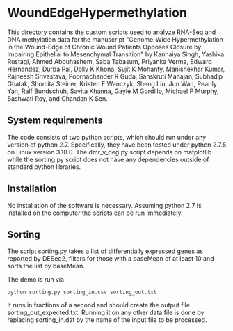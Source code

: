 # WoundEdgeHypermethylation 
This directory contains the custom scripts used to analyze RNA-Seq and DNA methylation data for the manuscript "Genome-Wide Hypermethylation in the Wound-Edge of Chronic Wound Patients Opposes Closure by Impairing Epithelial to Mesenchymal Transition" by Kanhaiya Singh, Yashika Rustagi, Ahmed Abouhashem, Saba Tabasum, Priyanka Verma, Edward Hernandez, Durba Pal, Dolly K Khona, Sujit K Mohanty, Manishekhar Kumar, Rajneesh Srivastava, Poornachander R Guda, Sanskruti Mahajan, Subhadip Ghatak, Shomita Steiner, Kristen E Wanczyk, Sheng Liu, Jun Wan, Pearlly Yan, Ralf Bundschuh, Savita Khanna, Gayle M Gordillo, Michael P Murphy, Sashwati Roy, and Chandan K Sen.

## System requirements

The code consists of two python scripts, which should run under any version of python 2.7. Specifically, they have been tested under python 2.7.5 on Linux version 3.10.0. The dmr_v_deg.py script depends on matplotlib while the sorting.py script does not have any dependencies outside of standard python libraries.

## Installation

No installation of the software is necessary. Assuming python 2.7 is installed on the computer the scripts can be run immediately.

## Sorting

The script sorting.py takes a list of differentially expressed genes as reported by DESeq2, filters for those with a baseMean of at least 10 and sorts the list by baseMean.

The demo is run via

    python sorting.py sorting_in.csv sorting_out.txt

It runs in fractions of a second and should create the output file sorting_out_expected.txt. Running it on any other data file is done by replacing sorting_in.dat by the name of the input file to be processed.

